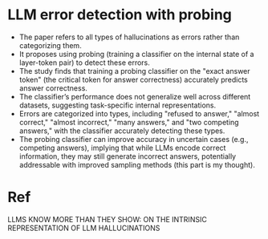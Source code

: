 # LLM error detection with probing
- The paper refers to all types of hallucinations as errors rather than categorizing them.
- It proposes using probing (training a classifier on the internal state of a layer-token pair) to detect these errors.
- The study finds that training a probing classifier on the "exact answer token" (the critical token for answer correctness) accurately predicts answer correctness.
- The classifier’s performance does not generalize well across different datasets, suggesting task-specific internal representations.
- Errors are categorized into types, including "refused to answer," "almost correct," "almost incorrect," "many answers," and "two competing answers," with the classifier accurately detecting these types.
- The probing classifier can improve accuracy in uncertain cases (e.g., competing answers), implying that while LLMs encode correct information, they may still generate incorrect answers, potentially addressable with improved sampling methods (this part is my thought).
# Ref
LLMS KNOW MORE THAN THEY SHOW: ON THE INTRINSIC REPRESENTATION OF LLM HALLUCINATIONS